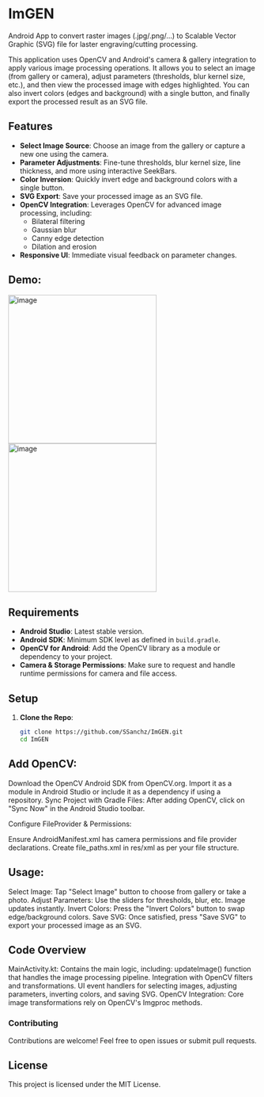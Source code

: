# ImGEN
Android App to convert raster images (.jpg/.png/...) to Scalable Vector Graphic (SVG) file for laster engraving/cutting processing.

This application uses OpenCV and Android's camera & gallery integration to apply various image processing operations. It allows you to select an image (from gallery or camera), adjust parameters (thresholds, blur kernel size, etc.), and then view the processed image with edges highlighted. You can also invert colors (edges and background) with a single button, and finally export the processed result as an SVG file.

## Features

- **Select Image Source**: Choose an image from the gallery or capture a new one using the camera.
- **Parameter Adjustments**: Fine-tune thresholds, blur kernel size, line thickness, and more using interactive SeekBars.
- **Color Inversion**: Quickly invert edge and background colors with a single button.
- **SVG Export**: Save your processed image as an SVG file.
- **OpenCV Integration**: Leverages OpenCV for advanced image processing, including:
  - Bilateral filtering
  - Gaussian blur
  - Canny edge detection
  - Dilation and erosion
- **Responsive UI**: Immediate visual feedback on parameter changes.

## Demo:



<img src="https://github.com/user-attachments/assets/e31c9ca6-63fc-49b7-b534-f575134e34ca" width="300" alt="image" />

<img src="[https://github.com/user-attachments/assets/e31c9ca6-63fc-49b7-b534-f575134e34ca](https://github.com/user-attachments/assets/7c89452e-56d5-4f38-af67-d1bd646ab0b5)" width="300" alt="image" />


## Requirements

- **Android Studio**: Latest stable version.
- **Android SDK**: Minimum SDK level as defined in `build.gradle`.
- **OpenCV for Android**: Add the OpenCV library as a module or dependency to your project.
- **Camera & Storage Permissions**: Make sure to request and handle runtime permissions for camera and file access.

## Setup

1. **Clone the Repo**:  
   ```bash
   git clone https://github.com/SSanchz/ImGEN.git
   cd ImGEN

## Add OpenCV:

Download the OpenCV Android SDK from OpenCV.org.
Import it as a module in Android Studio or include it as a dependency if using a repository.
Sync Project with Gradle Files:
After adding OpenCV, click on "Sync Now" in the Android Studio toolbar.

Configure FileProvider & Permissions:

Ensure AndroidManifest.xml has camera permissions and file provider declarations.
Create file_paths.xml in res/xml as per your file structure.

## Usage:
Select Image: Tap "Select Image" button to choose from gallery or take a photo.
Adjust Parameters: Use the sliders for thresholds, blur, etc. Image updates instantly.
Invert Colors: Press the "Invert Colors" button to swap edge/background colors.
Save SVG: Once satisfied, press "Save SVG" to export your processed image as an SVG.

## Code Overview
MainActivity.kt: Contains the main logic, including:
updateImage() function that handles the image processing pipeline.
Integration with OpenCV filters and transformations.
UI event handlers for selecting images, adjusting parameters, inverting colors, and saving SVG.
OpenCV Integration: Core image transformations rely on OpenCV's Imgproc methods.

### Contributing
Contributions are welcome! Feel free to open issues or submit pull requests.

## License
This project is licensed under the MIT License.
